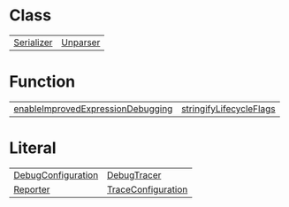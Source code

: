 # Class



|                                                           |                                                       |
| --------------------------------------------------------- | ----------------------------------------------------- |
| [Serializer](/debug/binding/class/unparser/serializer.md) | [Unparser](/debug/binding/class/unparser/unparser.md) |



# Function



|                                                                                                            |                                                                              |
| ---------------------------------------------------------------------------------------------------------- | ---------------------------------------------------------------------------- |
| [enableImprovedExpressionDebugging](/debug/binding/function/unparser/enableimprovedexpressiondebugging.md) | [stringifyLifecycleFlags](/debug/function/tracer/stringifylifecycleflags.md) |



# Literal



|                                                                          |                                                                          |
| ------------------------------------------------------------------------ | ------------------------------------------------------------------------ |
| [DebugConfiguration](/debug/literal/configuration/debugconfiguration.md) | [DebugTracer](/debug/literal/tracer/debugtracer.md)                      |
| [Reporter](/debug/literal/reporter/reporter.md)                          | [TraceConfiguration](/debug/literal/configuration/traceconfiguration.md) |


